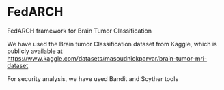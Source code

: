 # FedARCH
FedARCH framework for Brain Tumor Classification

We have used the Brain tumor Classification dataset from Kaggle, which is publicly available at https://www.kaggle.com/datasets/masoudnickparvar/brain-tumor-mri-dataset

For security analysis, we have used Bandit and Scyther tools

